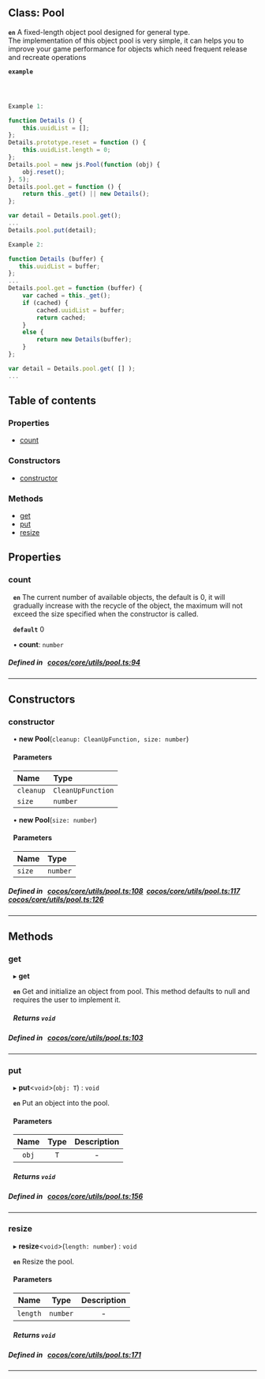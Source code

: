 
## Class: Pool






**`en`** 
A fixed-length object pool designed for general type.<br>
The implementation of this object pool is very simple,
it can helps you to improve your game performance for objects which need frequent release and recreate operations<br/>



**`example`**

```ts



Example 1:

function Details () {
    this.uuidList = [];
};
Details.prototype.reset = function () {
    this.uuidList.length = 0;
};
Details.pool = new js.Pool(function (obj) {
    obj.reset();
}, 5);
Details.pool.get = function () {
    return this._get() || new Details();
};

var detail = Details.pool.get();
...
Details.pool.put(detail);

Example 2:

function Details (buffer) {
   this.uuidList = buffer;
};
...
Details.pool.get = function (buffer) {
    var cached = this._get();
    if (cached) {
        cached.uuidList = buffer;
        return cached;
    }
    else {
        return new Details(buffer);
    }
};

var detail = Details.pool.get( [] );
...


```


<div class="table-of-content">
<h2>Table of contents</h2>


### Properties

- [ count](#count)

### Constructors

- [ constructor](#constructor)

### Methods

- [ get](#get)
- [ put](#put)
- [ resize](#resize)
</div>

## Properties


### count
<div style="margin-left: 10px;">



**`en`** 
The current number of available objects, the default is 0, it will gradually increase with the recycle of the object,
the maximum will not exceed the size specified when the constructor is called.



**`default`** 0





•  **count**:
`number` 
</div>

##### Defined in &nbsp;   [cocos/core/utils/pool.ts:94](https://github.com/cocos-creator/engine/blob/c7bf6b8a9/cocos/core/utils/pool.ts#L94)&nbsp;


___

<!---->
## Constructors


### constructor
<div style="margin-left: 10px;">

• **new Pool**(`cleanup: CleanUpFunction, size: number`)

#### Parameters

| Name | Type |
| :------ | :------ |
| `cleanup` | `CleanUpFunction` |
| `size` | `number` |
• **new Pool**(`size: number`)

#### Parameters

| Name | Type |
| :------ | :------ |
| `size` | `number` |
</div>

##### Defined in &nbsp;   [cocos/core/utils/pool.ts:108](https://github.com/cocos-creator/engine/blob/c7bf6b8a9/cocos/core/utils/pool.ts#L108)&nbsp;   [cocos/core/utils/pool.ts:117](https://github.com/cocos-creator/engine/blob/c7bf6b8a9/cocos/core/utils/pool.ts#L117)&nbsp;   [cocos/core/utils/pool.ts:126](https://github.com/cocos-creator/engine/blob/c7bf6b8a9/cocos/core/utils/pool.ts#L126)&nbsp;


---

<!---->
## Methods

### get

<div style="margin-left: 10px;">

▸   **get**



**`en`** 
Get and initialize an object from pool. This method defaults to null and requires the user to implement it.




##### Returns `void`
</div>

##### Defined in &nbsp;   [cocos/core/utils/pool.ts:103](https://github.com/cocos-creator/engine/blob/c7bf6b8a9/cocos/core/utils/pool.ts#L103)&nbsp;
___
### put

<div style="margin-left: 10px;">

▸   **put**<`void`\>(`obj: T`) : `void`



**`en`** Put an object into the pool.



#### Parameters

| Name | Type | Description |
| :------: | :------: | :------: |
| `obj` | `T` | - |


##### Returns `void`
</div>

##### Defined in &nbsp;   [cocos/core/utils/pool.ts:156](https://github.com/cocos-creator/engine/blob/c7bf6b8a9/cocos/core/utils/pool.ts#L156)&nbsp;
___
### resize

<div style="margin-left: 10px;">

▸   **resize**<`void`\>(`length: number`) : `void`



**`en`** Resize the pool.



#### Parameters

| Name | Type | Description |
| :------: | :------: | :------: |
| `length` | `number` | - |


##### Returns `void`
</div>

##### Defined in &nbsp;   [cocos/core/utils/pool.ts:171](https://github.com/cocos-creator/engine/blob/c7bf6b8a9/cocos/core/utils/pool.ts#L171)&nbsp;
___
<!---->



